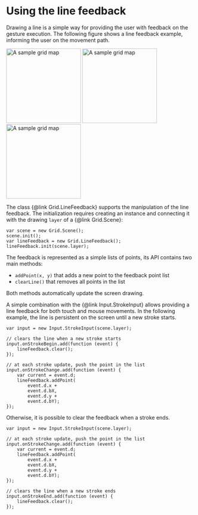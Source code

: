 Using the line feedback
=================

Drawing a line is a simple way for providing the user with feedback on the gesture execution.
The following figure shows a line feedback example, informing the user on the movement path.
 
<img src="./tutorials/img/3-1-feedback-1.png" alt="A sample grid map" style="width: 200px;"/>
<img src="./tutorials/img/3-1-feedback-2.png" alt="A sample grid map" style="width: 200px;"/>
<img src="./tutorials/img/3-1-feedback-3.png" alt="A sample grid map" style="width: 200px;"/>

The class {@link Grid.LineFeedback} supports the manipulation of the line feedback.
The initialization requires creating an instance and connecting it with the drawing 
`layer` of a {@link Grid.Scene}:

````
var scene = new Grid.Scene();
scene.init();
var lineFeedback = new Grid.LineFeedback();
lineFeedback.init(scene.layer);
````

The feedback is represented as a simple lists of points, its API contains two main methods:

* `addPoint(x, y)` that adds a new point to the feedback point list
* `clearLine()` that removes all points in the list

Both methods automatically update the screen drawing. 

A simple combination with the {@link Input.StrokeInput} allows providing a line feedback
for both touch and mouse movements. In the following example, the line is persistent on 
the screen until a new stroke starts.

```` 
var input = new Input.StrokeInput(scene.layer);

// clears the line when a new stroke starts
input.onStrokeBegin.add(function (event) {
    lineFeedback.clear();
});

// at each stroke update, push the point in the list
input.onStrokeChange.add(function (event) {
    var current = event.d;
    lineFeedback.addPoint(
        event.d.x +
        event.d.bX,
        event.d.y +
        event.d.bY);
});

````

Otherwise, it is possible to clear the feedback when a stroke ends.

```` 
var input = new Input.StrokeInput(scene.layer);

// at each stroke update, push the point in the list
input.onStrokeChange.add(function (event) {
    var current = event.d;
    lineFeedback.addPoint(
        event.d.x +
        event.d.bX,
        event.d.y +
        event.d.bY);
});

// clears the line when a new stroke ends
input.onStrokeEnd.add(function (event) {
    lineFeedback.clear();
});

````